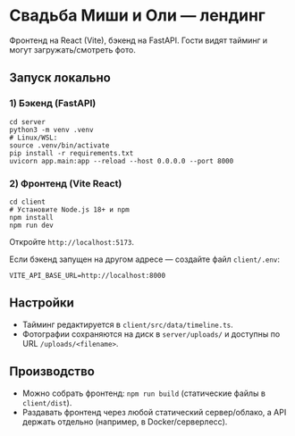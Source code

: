 # Свадьба Миши и Оли — лендинг

Фронтенд на React (Vite), бэкенд на FastAPI. Гости видят тайминг и могут загружать/смотреть фото.

## Запуск локально

### 1) Бэкенд (FastAPI)
```
cd server
python3 -m venv .venv
# Linux/WSL:
source .venv/bin/activate
pip install -r requirements.txt
uvicorn app.main:app --reload --host 0.0.0.0 --port 8000
```

### 2) Фронтенд (Vite React)
```
cd client
# Установите Node.js 18+ и npm
npm install
npm run dev
```

Откройте `http://localhost:5173`.

Если бэкенд запущен на другом адресе — создайте файл `client/.env`:
```
VITE_API_BASE_URL=http://localhost:8000
```

## Настройки
- Тайминг редактируется в `client/src/data/timeline.ts`.
- Фотографии сохраняются на диск в `server/uploads/` и доступны по URL `/uploads/<filename>`.

## Производство
- Можно собрать фронтенд: `npm run build` (статические файлы в `client/dist`).
- Раздавать фронтенд через любой статический сервер/облако, а API держать отдельно (например, в Docker/серверлесс). 